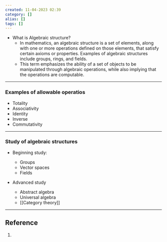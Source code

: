 ```yaml
---
created: 11-04-2023 02:39
category: []
alias: []
tags: []
---
```


- What is Algebraic structure?
	- In mathematics, an algebraic structure is a set of elements, along with one or more operations defined on those elements, that satisfy certain axioms or properties. Examples of algebraic structures include groups, rings, and fields.
	- This term emphasizes the ability of a set of objects to be manipulated through algebraic operations, while also implying that the operations are computable.

---
### Examples of allowable operatios

- Totality
- Associativity
- Identity
- Inverse
- Commutativity



---
### Study of algebraic structures

- Beginning study:
	- Groups
	- Vector spaces
	- Fields

- Advanced study
	- Abstract algebra
	- Universal algebra
	- [[Category theory]]




---
## Reference

1. 